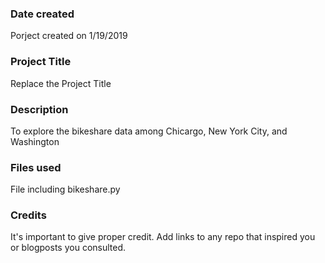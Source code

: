 ### Date created
Porject created on 1/19/2019

### Project Title
Replace the Project Title

### Description
To explore the bikeshare data among Chicargo, New York City, and Washington 

### Files used
File including bikeshare.py

### Credits
It's important to give proper credit. Add links to any repo that inspired you or blogposts you consulted.

